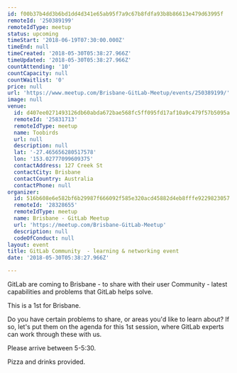 ```yaml
---
id: f00b37b4dd3b6bd1dd4d341e65ab95f7a9c67b8fdfa93b8b86613e479d63995f
remoteId: '250389199'
remoteIdType: meetup
status: upcoming
timeStart: '2018-06-19T07:30:00.000Z'
timeEnd: null
timeCreated: '2018-05-30T05:38:27.966Z'
timeUpdated: '2018-05-30T05:38:27.966Z'
countAttending: '10'
countCapacity: null
countWaitlist: '0'
price: null
url: 'https://www.meetup.com/Brisbane-GitLab-Meetup/events/250389199/'
image: null
venue:
  id: d407ee0271493126db60abda672bae568fc5ff095fd17af10a9c479f57b5095a
  remoteId: '25831713'
  remoteIdType: meetup
  name: Toobirds
  url: null
  description: null
  lat: '-27.465656280517578'
  lon: '153.02777099609375'
  contactAddress: 127 Creek St
  contactCity: Brisbane
  contactCountry: Australia
  contactPhone: null
organizer:
  id: 516b608e6e582bf6b29987f666092f585e320acd45882d4eb8fffe9229823057
  remoteId: '28328655'
  remoteIdType: meetup
  name: Brisbane - GitLab Meetup
  url: 'https://meetup.com/Brisbane-GitLab-Meetup'
  description: null
  codeOfConduct: null
layout: event
title: GitLab Community  - learning & networking event
date: '2018-05-30T05:38:27.966Z'

---
```

<p>GitLab are coming to Brisbane - to share with their user Community - latest capabilities and problems that GitLab helps solve.</p> <p>This is a 1st for Brisbane.</p> <p>Do you have certain problems to share, or areas you'd like to learn about? If so, let's put them on the agenda for this 1st session, where GitLab experts can work through these with us.</p> <p>Please arrive between 5-5:30.</p> <p>Pizza and drinks provided.</p>
